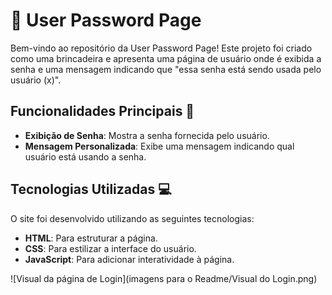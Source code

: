 # 🔐 User Password Page

Bem-vindo ao repositório da User Password Page! Este projeto foi criado como uma brincadeira e apresenta uma página de usuário onde é exibida a senha e uma mensagem indicando que "essa senha está sendo usada pelo usuário (x)".

## Funcionalidades Principais 🎯

- **Exibição de Senha**: Mostra a senha fornecida pelo usuário.
- **Mensagem Personalizada**: Exibe uma mensagem indicando qual usuário está usando a senha.

## Tecnologias Utilizadas 💻

O site foi desenvolvido utilizando as seguintes tecnologias:

- **HTML**: Para estruturar a página.
- **CSS**: Para estilizar a interface do usuário.
- **JavaScript**: Para adicionar interatividade à página.

![Visual da página de Login](imagens para o Readme/Visual  do Login.png)
